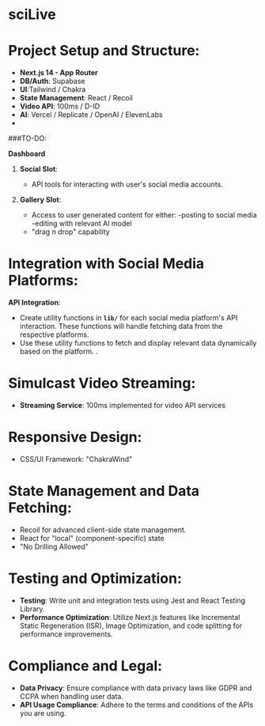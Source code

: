 # **sciLive**

# **Project Setup and Structure**:

- **Next.js 14 - App Router**
- **DB/Auth**: Supabase
- **UI**:Tailwind / Chakra
- **State Management**: React / Recoil
- **Video API**: 100ms / D-ID
- **AI**: Vercel / Replicate / OpenAI / ElevenLabs
- 

###TO-DO:
 
**Dashboard**
1. **Social Slot**:
    -  API tools for interacting with user's social media accounts.

2. **Gallery Slot**:
   - Access to user generated content for either:
      -posting to social media
      -editing with relevant AI model
   - "drag n drop" capability


# **Integration with Social Media Platforms**:

**API Integration**:

- Create utility functions in **`lib/`** for each social media platform's API interaction. These functions will handle fetching data from the respective platforms.
- Use these utility functions to fetch and display relevant data dynamically based on the platform.
.

# **Simulcast Video Streaming**:

- **Streaming Service**: 100ms implemented for video API services

# **Responsive Design**:

- CSS/UI Framework: "ChakraWind"

# **State Management and Data Fetching**:

- Recoil for advanced client-side state management.  
- React for "local" (component-specific) state
- "No Drilling Allowed"

# **Testing and Optimization**:

- **Testing**: Write unit and integration tests using Jest and React Testing Library.
- **Performance Optimization**: Utilize Next.js features like Incremental Static Regeneration (ISR), Image Optimization, and code splitting for performance improvements.


# **Compliance and Legal**:

- **Data Privacy**: Ensure compliance with data privacy laws like GDPR and CCPA when handling user data.
- **API Usage Compliance**: Adhere to the terms and conditions of the APIs you are using.
